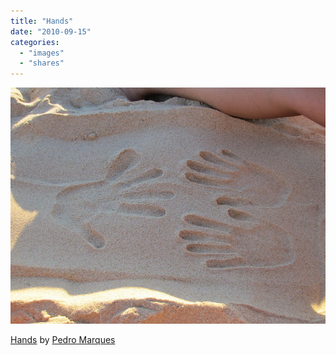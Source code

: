 ```yaml
---
title: "Hands"
date: "2010-09-15"
categories: 
  - "images"
  - "shares"
---
```


![](images/tumblr_l8j4cvrqx11qz4vrlo1_640.jpg)

[Hands](http://www.flickr.com/photos/pedromarques/4976706208/) by [Pedro Marques](http://flickr.com/photos/pedromarques)
